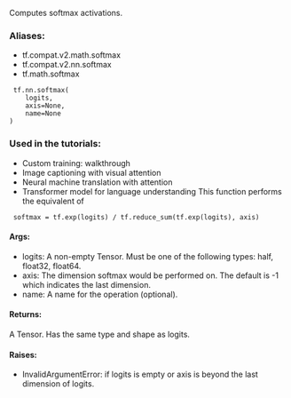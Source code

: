 Computes softmax activations.
### Aliases:
- tf.compat.v2.math.softmax
- tf.compat.v2.nn.softmax
- tf.math.softmax

```
 tf.nn.softmax(
    logits,
    axis=None,
    name=None
)
```
### Used in the tutorials:
- Custom training: walkthrough
- Image captioning with visual attention
- Neural machine translation with attention
- Transformer model for language understanding
This function performs the equivalent of

```
 softmax = tf.exp(logits) / tf.reduce_sum(tf.exp(logits), axis)
```
#### Args:
- logits: A non-empty Tensor. Must be one of the following types: half, float32, float64.
- axis: The dimension softmax would be performed on. The default is -1 which indicates the last dimension.
- name: A name for the operation (optional).
#### Returns:
A Tensor. Has the same type and shape as logits.
#### Raises:
- InvalidArgumentError: if logits is empty or axis is beyond the last dimension of logits.
